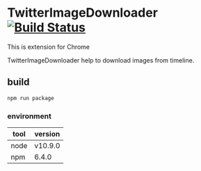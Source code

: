 # TwitterImageDownloader[![Build Status](https://travis-ci.org/Eivy/TwitterImageDownloader.svg?branch=master)](https://travis-ci.org/Eivy/TwitterImageDownloader)

This is extension for Chrome

TwitterImageDownloader help to download images from timeline.


## build

```sh
npm run package
```

### environment

tool | version
-----|--------
node | v10.9.0
npm  | 6.4.0
